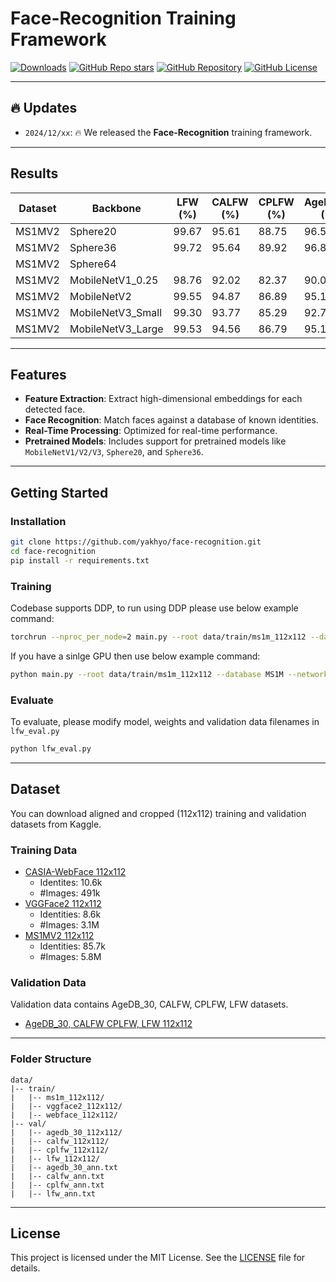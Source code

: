 # Face-Recognition Training Framework

[![Downloads](https://img.shields.io/github/downloads/yakhyo/face-recognition/total)](https://github.com/yakhyo/face-recognition/releases)
[![GitHub Repo stars](https://img.shields.io/github/stars/yakhyo/face-recognition)](https://github.com/yakhyo/face-recognition/stargazers)
[![GitHub Repository](https://img.shields.io/badge/GitHub-Repository-blue?logo=github)](https://github.com/yakhyo/face-recognition)
[![GitHub License](https://img.shields.io/github/license/yakhyo/face-recognition)](https://github.com/yakhyo/face-recognition/blob/main/LICENSE)

---

## 🔥 Updates

- `2024/12/xx`: 🔥 We released the **Face-Recognition** training framework.

---

## Results

| Dataset | Backbone          | LFW (%) | CALFW (%) | CPLFW (%) | AgeDB_30 (%) | Num Params |
| ------- | ----------------- | ------- | --------- | --------- | ------------ | ---------- |
| MS1MV2  | Sphere20          | 99.67   | 95.61     | 88.75     | 96.58        | 24.5M      |
| MS1MV2  | Sphere36          | 99.72   | 95.64     | 89.92     | 96.83        | 34.6M      |
| MS1MV2  | Sphere64          |         |           |           |              |            |
| MS1MV2  | MobileNetV1_0.25  | 98.76   | 92.02     | 82.37     | 90.02        | 0.36M      |
| MS1MV2  | MobileNetV2       | 99.55   | 94.87     | 86.89     | 95.16        | 2.29M      |
| MS1MV2  | MobileNetV3_Small | 99.30   | 93.77     | 85.29     | 92.79        | 1.25M      |
| MS1MV2  | MobileNetV3_Large | 99.53   | 94.56     | 86.79     | 95.13        | 3.52M      |

---

## Features

- **Feature Extraction**: Extract high-dimensional embeddings for each detected face.
- **Face Recognition**: Match faces against a database of known identities.
- **Real-Time Processing**: Optimized for real-time performance.
- **Pretrained Models**: Includes support for pretrained models like `MobileNetV1/V2/V3`, `Sphere20`, and `Sphere36`.

---

## Getting Started

### Installation

```bash
git clone https://github.com/yakhyo/face-recognition.git
cd face-recognition
pip install -r requirements.txt
```

### Training

Codebase supports DDP, to run using DDP please use below example command:

```bash
torchrun --nproc_per_node=2 main.py --root data/train/ms1m_112x112 --database MS1M --network mobilenetv1 --classifier MCP
```

If you have a sinlge GPU then use below example command:

```bash
python main.py --root data/train/ms1m_112x112 --database MS1M --network mobilenetv1 --classifier MCP
```

### Evaluate

To evaluate, please modify model, weights and validation data filenames in `lfw_eval.py`

```bash
python lfw_eval.py
```

---

## Dataset

You can download aligned and cropped (112x112) training and validation datasets from Kaggle.

### Training Data

- [CASIA-WebFace 112x112](https://www.kaggle.com/datasets/yakhyokhuja/webface-112x112)
  - Identites: 10.6k
  - #Images: 491k
- [VGGFace2 112x112](https://www.kaggle.com/datasets/yakhyokhuja/vggface2-112x112)
  - Identities: 8.6k
  - #Images: 3.1M
- [MS1MV2 112x112](https://www.kaggle.com/datasets/yakhyokhuja/ms1m-arcface-dataset)
  - Identities: 85.7k
  - #Images: 5.8M

### Validation Data

Validation data contains AgeDB_30, CALFW, CPLFW, LFW datasets.

- [AgeDB_30, CALFW CPLFW, LFW 112x112](https://www.kaggle.com/datasets/yakhyokhuja/agedb-30-calfw-cplfw-lfw-aligned-112x112)

---

### Folder Structure

```
data/
|-- train/
|   |-- ms1m_112x112/
|   |-- vggface2_112x112/
|   |-- webface_112x112/
|-- val/
|   |-- agedb_30_112x112/
|   |-- calfw_112x112/
|   |-- cplfw_112x112/
|   |-- lfw_112x112/
|   |-- agedb_30_ann.txt
|   |-- calfw_ann.txt
|   |-- cplfw_ann.txt
|   |-- lfw_ann.txt
```

---

## License

This project is licensed under the MIT License. See the [LICENSE](LICENSE) file for details.
